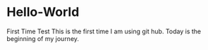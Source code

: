 # Hello-World
First Time Test
This is the first time I am using git hub.  Today is the beginning of my journey.

